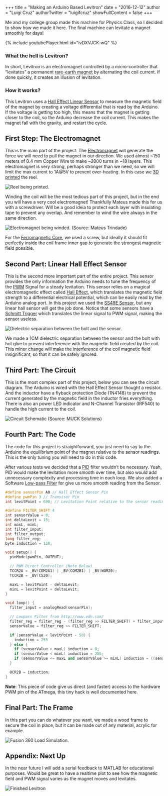+++
title = "Making an Arduino Based Levitron"
date = "2016-12-12"
author = "Luigi Cruz"
authorTwitter = "luigifcruz"
showFullContent = false
+++

Me and my college group made this machine for Physics Class, so I decided to show how we made it here. The final machine can levitate a magnet smoothly for days!

{% include youtubePlayer.html id="ivDXVJCK-wQ" %}

### What the hell is Levitron?
In short, Levitron is an electromagnet controlled by a micro-controller that “levitates” a permanent [rare-earth magnet](https://en.wikipedia.org/wiki/Rare-earth_magnet) by alternating the coil current. If done quickly, it creates an illusion of levitation.

### How it works?
This Levitron uses a [Hall Effect Linear Sensor](https://en.wikipedia.org/wiki/Hall_effect_sensor) to measure the magnetic field of the magnet by creating a voltage differential that is read by the Arduino. If the voltage is getting too high, this means that the magnet is getting closer to the coil, so the Arduino decrease the coil current. This makes the magnet fall with the gravity, and restart the cycle.

## First Step: The Electromagnet
This is the main part of the project. The [Electromagnet](https://en.wikipedia.org/wiki/Electromagnet) will generate the force we will need to pull the magnet in our direction. We used almost ~150 meters of 0.4 mm Copper Wire to make ~2000 turns in ~18 layers. This electromagnet is very strong, perhaps stronger than we need, so we will limit the max current to 1A@5V to prevent over-heating. In this case we [3D printed](https://twitter.com/luigifcruz/status/796422583457611786) the reel.

![Reel being printed.](https://cdn.luigifreitas.me/projects/media/levitron-reel-being-printed.jpeg)

Winding the coil will be the most tedious part of this project, but in the end you will have a very cool electromagnet! Thankfully Mateus made this for us with a screwdriver. Will be a good ideia to protect each layer with insulating tape to prevent any overlap. And remember to wind the wire always in the same direction.

![Electromagnet being winded. (Source: Mateus Trindade)](https://cdn.luigifreitas.me/projects/media/levitron-coil-being-winded.jpeg)

For the [Ferromagnetic Core](https://en.wikipedia.org/wiki/Electromagnet#Magnetic_core), we used a screw, but ideally it should fit perfectly inside the coil frame inner gap to generate the strongest magnetic field possible.

## Second Part: Linear Hall Effect Sensor
This is the second more important part of the entire project. This sensor provides the only information the Arduino needs to tune the frequency of the [PWM](https://en.wikipedia.org/wiki/Pulse-width_modulation) Signal for a steady levitation. This sensor relies on a magical electromagnetic effect called [Hall Effect](https://en.wikipedia.org/wiki/Hall_effect), which translates the magnetic field strength to a differential electrical potential, which can be easily read by the Arduino analog port. In this project we used the [SS49E Sensor](https://dscl.lcsr.jhu.edu/main/images/3/31/SS49e_Hall_Sensor_Datasheet.pdf), but any linear hall sensor will get the job done. Notice that some sensors have a [Schmitt Trigger](https://en.wikipedia.org/wiki/Schmitt_trigger) which translates the linear signal to PWM signal, making the sensor useless.

![Dielectric separation between the bolt and the sensor.](https://cdn.luigifreitas.me/projects/media/levitron-coil-with-hall-sensor.jpeg)

We made a 1CM dielectric separation between the sensor and the bolt with hot glue to prevent interference with the magnetic field created by the coil. This minor change will make the interference of the coil magnetic field insignificant, so that it can be safely ignored.

## Third Part: The Circuit
This is the most complex part of this project, below you can see the circuit diagram. The Arduino is wired with the Hall Effect Sensor thought a resistor. And the inductor have a flyback protection Diode (1N4148) to prevent the current generated by the magnetic field in the inductor fries everything. There is also an power LED indicator and N-Channel Transistor (IRF540) to handle the high current to the coil.

![Circuit Schematic (Source: MUCK Solutions)](https://cdn.luigifreitas.me/projects/media/levitron-schematic-arduino.png)

## Fourth Part: The Code
The code for this project is straightforward, you just need to say to the Arduino the equilibrium point of the magnet relative to the sensor readings. This is the only tuning you will need to do in this code.

After various tests we decided that a [PID](https://en.wikipedia.org/wiki/PID_controller) filter wouldn’t be necessary. Yeah, PID would make the levitation more smooth over time, but also would add unnecessary complexity and processing time in each loop. We also added a Software [Low-pass Filter](https://en.wikipedia.org/wiki/Low-pass_filter) for give us more smooth reading from the Sensor.

```cpp
#define sensorPin A0 // Hall Effect Sensor Pin
#define pwmPin 3 // Transisor Pin
int levitPoint = 690; // Levitation Point relative to the sensor readings

#define FILTER_SHIFT 4
int sensorValue = 0;
int deltaLevit = 15;
int maxL, minL;
int filter_input;
int filter_output;
long filter_reg;
byte induction = 128;

void setup() {
  pinMode(pwmPin, OUTPUT);

  // PWM Direct Controller (Note Below)
  TCCR2A = _BV(COM2A1) | _BV(COM2B1) | _BV(WGM20);
  TCCR2B = _BV(CS20);

  maxL = levitPoint - deltaLevit;
  minL = levitPoint + deltaLevit;
}

void loop() {
  filter_input = analogRead(sensorPin);

  // Lowpass Filter from http://www.edn.com/
  filter_reg = filter_reg - (filter_reg >> FILTER_SHIFT) + filter_input;
  sensorValue = filter_reg >> FILTER_SHIFT;

  if (sensorValue < levitPoint - 50) {
    induction = 255
  } else {
    if (sensorValue > maxL) induction = 0;
    if (sensorValue < minL) induction = 255;
    if (sensorValue <= maxL and sensorValue >= minL) induction = ((sensorValue - maxL)/5);
  }

  OCR2B = induction;
}
```

**Note**: This piece of code give us direct (and faster) access to the hardware PWM pin of the ATmega, this tiny hack is well documented here.

## Final Part: The Frame
In this part you can do whatever you want, we made a wood frame to secure the coil in place, but it can be made out of any material, acrylic for example.

![Fusion 360 Load Simulation.](https://cdn.luigifreitas.me/projects/media/levitron-frame-simulation.jpeg)

## Appendix: Next Up
In the near future I will add a serial feedback to MATLAB for educational purposes. Would be great to have a realtime plot to see how the magnetic field and PWM signal varies as the magnet moves and levitates.

![Finished Levitron](https://cdn.luigifreitas.me/projects/media/finished-levitron.jpeg)
